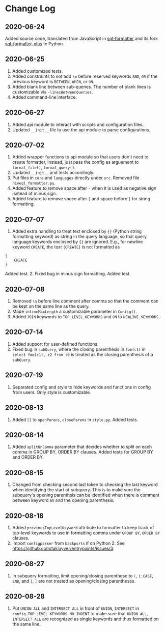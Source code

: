# Change Log

## 2020-06-24
Added source code, translated from JavaScript in [sql-formatter](https://github.com/zeroturnaround/sql-formatter) and its fork [sql-formatter-plus](https://github.com/kufii/sql-formatter-plus) to Python.

## 2020-06-25
1. Added customized tests.
2. Added constraints to not add `\n` before reserved keywords `AND`, `OR` if the previous keyword is `BETWEEN`, `WHEN`, or `ON`.
3. Added blank line between sub-queries. The number of blank lines is customizable via `-linesBetweenQueries`.
4. Added command-line interface.

## 2020-06-27
1. Added api module to interact with scripts and configuration files.
2. Updated `__init__` file to use the api module to parse configurations.

## 2020-07-02
1. Added wrapper functions to api module so that users don't need to create formatter, instead, just pass the config as arguement to `format_file()`, `format_query()`.
2. Updated `__init__` and tests accordingly.
3. Put files in `core` and `languages` directly under `src`. Removed file `hiveql_formatter.py`.
4. Added feature to remove space after `-` when it is used as negative sign isntead of minus sign.
5. Added feature to remove space after `{` and space before `}` for string formatting.

## 2020-07-07
1. Added extra handling to treat text enclosed by `{}` (Python string formatting keyword) as string in the query language, so that query language keywords enclosed by `{}` are ignored. E.g., for newline keyword `CREATE`, the text `{CREATE}` is not formatted as 
```
{
    CREATE
}
```
Added test.
2. Fixed bug in minus sign formatting. Added test.

## 2020-07-08
1. Removed `\n` before line comment after comma so that the comment can be kept on the same line as the query.
2. Made `inlineMaxLength` a customizable parameter in `Config()`.
3. Added `JOIN` keywords to `TOP_LEVEL_KEYWORDS` and `ON` to `NEWLINE_KEYWORDS`.

## 2020-07-14
1. Added support for user-defined functions.
2. Fixed bug in `subQuery`, where the closing parenthesis in `foo(c1)` in `select foo(c1), c2 from t0` is treated as the closing parenthesis of a `subQuery`.

## 2020-07-19
1. Separated config and style to hide keywords and functions in config from users. Only style is customizable.

## 2020-08-13
1. Added `[]` to `openParens`, `closeParens` in `style.py`. Added tests.

## 2020-08-14
1. Added `splitOnComma` parameter that decides whether to split on each comma in GROUP BY, ORDER BY clauses. Added tests for GROUP BY and ORDER BY.

## 2020-08-15
1. Changed from checking second last token to checking the last keyword when identifying the start of subquery. This is to make sure the subquery's opening parenthsis can be identified when there is comment between keyword `AS` and the opening parenthesis.

## 2020-08-18
1. Added `previousTopLevelKeyword` attribute to formatter to keep track of top-level keywords to use in formatting comma under `GROUP BY`, `ORDER BY` clauses.
2. Import `configparser` from `backports` if on Python 2. See https://github.com/takluyver/entrypoints/issues/3.

## 2020-08-27
1. In subquery formatting, limit opening/closing parenthese to `(`, `)`; `CASE`, `END`, and `[`, `]` are not treated as opening/closing parentheses.

## 2020-08-28
1. Put `UNION ALL` and `INTERSECT ALL` in front of `UNION`, `INTERSECT` in `config.TOP_LEVEL_KEYWORDS_NO_INDENT` to make sure that `UNION ALL`, `INTERSECT ALL` are recognized as single keywords and thus formatted on the same line.
